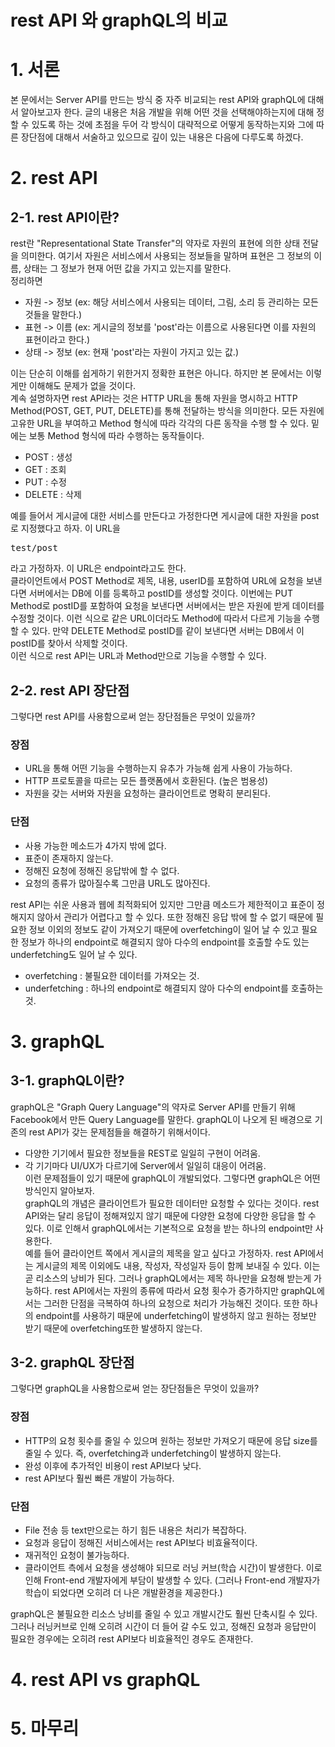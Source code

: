 rest API 와 graphQL의 비교
===

# 1. 서론
 본 문에서는 Server API를 만드는 방식 중 자주 비교되는 rest API와 graphQL에 대해서 알아보고자 한다. 글의 내용은 처음 개발을 위해 어떤 것을 선택해야하는지에 대해 정할 수 있도록 하는 것에 초점을 두어 각 방식이 대략적으로 어떻게 동작하는지와 그에 따른 장단점에 대해서 서술하고 있으므로 깊이 있는 내용은 다음에 다루도록 하겠다. 
 
# 2. rest API
## 2-1. rest API이란?
 rest란 "Representational State Transfer"의 약자로 자원의 표현에 의한 상태 전달을 의미한다. 여기서 자원은 서비스에서 사용되는 정보들을 말하며 표현은 그 정보의 이름, 상태는 그 정보가 현재 어떤 값을 가지고 있는지를 말한다.   
정리하면

 * 자원 -> 정보 (ex: 해당 서비스에서 사용되는 데이터, 그림, 소리 등 관리하는 모든 것들을 말한다.)
 * 표현 -> 이름 (ex: 게시글의 정보를 'post'라는 이름으로 사용된다면 이를 자원의 표현이라고 한다.)
 * 상태 -> 정보 (ex: 현재 'post'라는 자원이 가지고 있는 값.)      
   
이는 단순히 이해를 쉽게하기 위한거지 정확한 표현은 아니다. 하지만 본 문에서는 이렇게만 이해해도 문제가 없을 것이다.   
계속 설명하자면 rest API라는 것은 HTTP URL을 통해 자원을 명시하고 HTTP Method(POST, GET, PUT, DELETE)를 통해 전달하는 방식을 의미한다. 모든 자원에 고유한 URL을 부여하고 Method 형식에 따라 각각의 다른 동작을 수행 할 수 있다. 밑에는 보통 Method 형식에 따라 수행하는 동작들이다. 

* POST : 생성
* GET : 조회
* PUT : 수정
* DELETE : 삭제   
   
예를 들어서 게시글에 대한 서비스를 만든다고 가정한다면 게시글에 대한 자원을 post로 지정했다고 하자. 이 URL을
<pre>
test/post
</pre>
라고 가정하자. 이 URL은 endpoint라고도 한다.   
클라이언트에서 POST Method로 제목, 내용, userID를 포함하여 URL에 요청을 보낸다면 서버에서는 DB에 이를 등록하고 postID를 생성할 것이다. 이번에는 PUT Method로 postID를 포함하여 요청을 보낸다면 서버에서는 받은 자원에 받게 데이터를 수정할 것이다. 이런 식으로 같은 URL이더라도 Method에 따라서 다르게 기능을 수행할 수 있다. 만약 DELETE Method로 postID를 같이 보낸다면 서버는 DB에서 이 postID를 찾아서 삭제할 것이다.   
이런 식으로 rest API는 URL과 Method만으로 기능을 수행할 수 있다.

## 2-2. rest API 장단점
그렇다면 rest API를 사용함으로써 얻는 장단점들은 무엇이 있을까?

### 장점

* URL을 통해 어떤 기능을 수행하는지 유추가 가능해 쉽게 사용이 가능하다. 
* HTTP 프로토콜을 따르는 모든 플랫폼에서 호환된다. (높은 범용성)
* 자원을 갖는 서버와 자원을 요청하는 클라이언트로 명확히 분리된다.

### 단점

* 사용 가능한 메소드가 4가지 밖에 없다.
* 표준이 존재하지 않는다.
* 정해진 요청에 정해진 응답밖에 할 수 없다. 
* 요청의 종류가 많아질수록 그만큼 URL도 많아진다.   

 rest API는 쉬운 사용과 웹에 최적화되어 있지만 그만큼 메소드가 제한적이고 표준이 정해지지 않아서 관리가 어렵다고 할 수 있다. 또한 정해진 응답 밖에 할 수 없기 때문에 필요한 정보 이외의 정보도 같이 가져오기 때문에 overfetching이 일어 날 수 있고 필요한 정보가 하나의 endpoint로 해결되지 않아 다수의 endpoint를 호출할 수도 있는 underfetching도 일어 날 수 있다.
* overfetching : 불필요한 데이터를 가져오는 것.
* underfetching : 하나의 endpoint로 해결되지 않아 다수의 endpoint를 호출하는 것.

# 3. graphQL
## 3-1. graphQL이란?
graphQL은 "Graph Query Language"의 약자로 Server API를 만들기 위해 Facebook에서 만든 Query Language를 말한다. graphQL이 나오게 된 배경으로 기존의 rest API가 갖는 문제점들을 해결하기 위해서이다.
* 다양한 기기에서 필요한 정보들을 REST로 일일히 구현이 어려움.
* 각 기기마다 UI/UX가 다르기에 Server에서 일일히 대응이 어려움.   
이런 문제점들이 있기 때문에 graphQL이 개발되었다. 그렇다면 graphQL은 어떤 방식인지 알아보자.   
graphQL의 개념은 클라이언트가 필요한 데이터만 요청할 수 있다는 것이다. rest API와는 달리 응답이 정해져있지 않기 때문에 다양한 요청에 다양한 응답을 할 수 있다. 이로 인해서 graphQL에서는 기본적으로 요청을 받는 하나의 endpoint만 사용한다.   
예를 들어 클라이언트 쪽에서 게시글의 제목을 알고 싶다고 가정하자. rest API에서는 게시글의 제목 이외에도 내용, 작성자, 작성일자 등이 함께 보내질 수 있다. 이는 곧 리소스의 낭비가 된다. 그러나 graphQL에서는 제목 하나만을 요청해 받는게 가능하다. rest API에서는 자원의 종류에 따라서 요청 횟수가 증가하지만 graphQL에서는 그러한 단점을 극복하여 하나의 요청으로 처리가 가능해진 것이다. 또한 하나의 endpoint를 사용하기 때문에 underfetching이 발생하지 않고 원하는 정보만 받기 때문에 overfetching또한 발생하지 않는다.

## 3-2. graphQL 장단점
그렇다면 graphQL을 사용함으로써 얻는 장단점들은 무엇이 있을까?   

### 장점

* HTTP의 요청 횟수를 줄일 수 있으며 원하는 정보만 가져오기 때문에 응답 size를 줄일 수 있다. 즉, overfetching과 underfetching이 발생하지 않는다.
* 완성 이후에 추가적인 비용이 rest API보다 낮다.
* rest API보다 훨씬 빠른 개발이 가능하다.

### 단점

* File 전송 등 text만으로는 하기 힘든 내용은 처리가 복잡하다.
* 요청과 응답이 정해진 서비스에서는 rest API보다 비효율적이다.
* 재귀적인 요청이 불가능하다.
* 클라이언트 측에서 요청을 생성해야 되므로 러닝 커브(학습 시간)이 발생한다. 이로 인해 Front-end 개발자에게  부담이 발생할 수 있다. (그러나 Front-end 개발자가 학습이 되었다면 오히려 더 나은 개발환경을 제공한다.)   

 graphQL은 불필요한 리소스 낭비를 줄일 수 있고 개발시간도 훨씬 단축시킬 수 있다. 그러나 러닝커브로 인해 오히려 시간이 더 들어 갈 수도 있고, 정해진 요청과 응답만이 필요한 경우에는 오히려 rest API보다 비효율적인 경우도 존재한다.

# 4. rest API vs graphQL

# 5. 마무리
